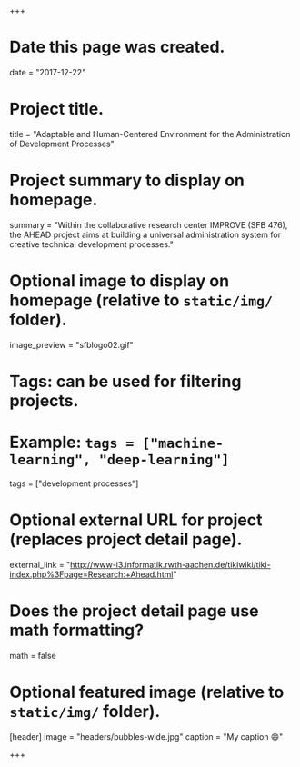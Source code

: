 +++
# Date this page was created.
date = "2017-12-22"

# Project title.
title = "Adaptable and Human-Centered Environment for the Administration of Development Processes"

# Project summary to display on homepage.
summary = "Within the collaborative research center IMPROVE (SFB 476), the AHEAD project aims at building a universal administration system for creative technical development processes."

# Optional image to display on homepage (relative to `static/img/` folder).
image_preview = "sfblogo02.gif"

# Tags: can be used for filtering projects.
# Example: `tags = ["machine-learning", "deep-learning"]`
tags = ["development processes"]

# Optional external URL for project (replaces project detail page).
external_link = "http://www-i3.informatik.rwth-aachen.de/tikiwiki/tiki-index.php%3Fpage=Research:+Ahead.html"

# Does the project detail page use math formatting?
math = false

# Optional featured image (relative to `static/img/` folder).
[header]
image = "headers/bubbles-wide.jpg"
caption = "My caption :smile:"

+++
